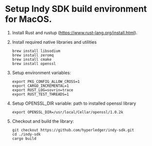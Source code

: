 # Setup Indy SDK build environment for MacOS.

1. Install Rust and rustup (https://www.rust-lang.org/install.html).
1. Install required native libraries and utilities

   ```
   brew install libsodium
   brew install zeromq
   brew install cmake
   brew install openssl
   ```
1. Setup environment variables:
   ```
   export PKG_CONFIG_ALLOW_CROSS=1
   export CARGO_INCREMENTAL=1
   export RUST_LOG=sovrin=trace
   export RUST_TEST_THREADS=1
   ```
1. Setup OPENSSL_DIR variable: path to installed openssl library
   ```
   export OPENSSL_DIR=/usr/local/Cellar/openssl/1.0.2k
   ```
1. Checkout and build the library:
   ```
   git checkout https://github.com/hyperledger/indy-sdk.git
   cd ./indy-sdk
   cargo build
   ```